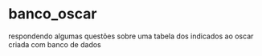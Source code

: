 # banco_oscar
respondendo algumas questões sobre uma tabela dos indicados ao oscar criada com banco de dados
